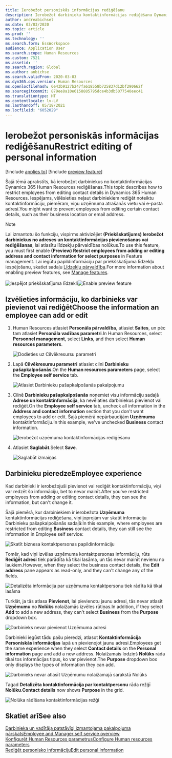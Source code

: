 ```yaml
---
title: Ierobežot personiskās informācijas rediģēšanu
description: Ierobežot darbinieku kontaktinformācijas rediģēšanu Dynamics 365 Human Resources.
author: andreabichsel
ms.date: 03/03/2020
ms.topic: article
ms.prod: ''
ms.technology: ''
ms.search.form: EssWorkspace
audience: Application User
ms.search.scope: Human Resources
ms.custom: 7521
ms.assetid: ''
ms.search.region: Global
ms.author: anbichse
ms.search.validFrom: 2020-03-03
ms.dyn365.ops.version: Human Resources
ms.openlocfilehash: 6e43b9127b247fa618558b725837d12bf290662f
ms.sourcegitcommit: 879ee8a10e6158885795dce4b3db5077540eec41
ms.translationtype: HT
ms.contentlocale: lv-LV
ms.lasthandoff: 05/18/2021
ms.locfileid: "6052029"
---
```

# <a name="restrict-editing-of-personal-information"></a><span data-ttu-id="8d46c-103">Ierobežot personiskās informācijas rediģēšanu</span><span class="sxs-lookup"><span data-stu-id="8d46c-103">Restrict editing of personal information</span></span>

[!include [applies to](../includes/applies-to-hr.md)]
[!include [preview feature](./includes/preview-feature.md)]

<span data-ttu-id="8d46c-104">Šajā tēmā aprakstīts, kā ierobežot darbiniekus no kontaktinformācijas Dynamics 365 Human Resources rediģēšanas.</span><span class="sxs-lookup"><span data-stu-id="8d46c-104">This topic describes how to restrict employees from editing contact details in Dynamics 365 Human Resources.</span></span> <span data-ttu-id="8d46c-105">Iespējams, vēlēsieties neļaut darbiniekiem rediģēt noteiktu kontaktinformāciju, piemēram, viņu uzņēmuma atrašanās vietu vai e-pasta adresi.</span><span class="sxs-lookup"><span data-stu-id="8d46c-105">You might want to prevent employees from editing certain contact details, such as their business location or email address.</span></span>

> [!NOTE]
> <span data-ttu-id="8d46c-106">Lai izmantotu šo funkciju, vispirms aktivizējiet **(Priekšskatījums) Ierobežot darbiniekus no adreses un kontaktinformācijas pievienošanas vai rediģēšanas**, lai atlasītu līdzekļu pārvaldības nolūkus.</span><span class="sxs-lookup"><span data-stu-id="8d46c-106">To use this feature, you must first enable **(Preview) Restrict employees from adding or editing address and contact information for select purposes** in Feature management.</span></span> <span data-ttu-id="8d46c-107">Lai iegūtu papildinformāciju par priekšskatījuma līdzekļu iespējošanu, skatiet sadaļu [Līdzekļu pārvaldība](hr-admin-manage-features.md).</span><span class="sxs-lookup"><span data-stu-id="8d46c-107">For more information about enabling preview features, see [Manage features](hr-admin-manage-features.md).</span></span><br><br><span data-ttu-id="8d46c-108">![Iespējot priekšskatījuma līdzekli](./media/hr-employee-self-service-restrict-enable.png)</span><span class="sxs-lookup"><span data-stu-id="8d46c-108">![Enable preview feature](./media/hr-employee-self-service-restrict-enable.png)</span></span>

## <a name="choose-the-information-an-employee-can-add-or-edit"></a><span data-ttu-id="8d46c-109">Izvēlieties informāciju, ko darbinieks var pievienot vai rediģēt</span><span class="sxs-lookup"><span data-stu-id="8d46c-109">Choose the information an employee can add or edit</span></span>

1. <span data-ttu-id="8d46c-110">Human Resources atlasiet **Personāla pārvaldība**, atlasiet **Saites**, un pēc tam atlasiet **Personāla vadības parametri**.</span><span class="sxs-lookup"><span data-stu-id="8d46c-110">In Human Resources, select **Personnel management**, select **Links**, and then select **Human resources parameters**.</span></span>

   ![Dodieties uz Cilvēkresursu parametri](./media/hr-employee-self-service-human-resources-parameters.png)

2. <span data-ttu-id="8d46c-112">Lapā **Cilvēkresursu parametri** atlasiet cilni **Darbinieku pašapkalpošanās**.</span><span class="sxs-lookup"><span data-stu-id="8d46c-112">On the **Human resources parameters** page, select the **Employee self service** tab.</span></span>

   ![Atlasiet Darbinieku pašapkalpošanās pakalpojumu](./media/hr-employee-self-service-tab.png)

3. <span data-ttu-id="8d46c-114">Cilnē **Darbinieku pašapkalpošanās** noņemiet visu informāciju sadaļā **Adrese un kontaktinformācija**, ka nevēlaties darbiniekus pievienot vai rediģēt.</span><span class="sxs-lookup"><span data-stu-id="8d46c-114">On the **Employee self service** tab, uncheck all information in the **Address and contact information** section that you don't want employees to add or edit.</span></span> <span data-ttu-id="8d46c-115">Šajā piemērā nepārbaudījām **Uzņēmuma** kontaktinformāciju.</span><span class="sxs-lookup"><span data-stu-id="8d46c-115">In this example, we've unchecked **Business** contact information.</span></span>

   ![Ierobežot uzņēmuma kontaktinformācijas rediģēšanu](./media/hr-employee-self-service-restrict-business.png)

4. <span data-ttu-id="8d46c-117">Atlasiet **Saglabāt**.</span><span class="sxs-lookup"><span data-stu-id="8d46c-117">Select **Save**.</span></span>

   ![Saglabāt izmaiņas](./media/hr-employee-self-service-restrict-save.png)

## <a name="employee-experience"></a><span data-ttu-id="8d46c-119">Darbinieku pieredze</span><span class="sxs-lookup"><span data-stu-id="8d46c-119">Employee experience</span></span>

<span data-ttu-id="8d46c-120">Kad darbinieki ir ierobežojuši pievienot vai rediģēt kontaktinformāciju, viņi var redzēt šo informāciju, bet to nevar mainīt.</span><span class="sxs-lookup"><span data-stu-id="8d46c-120">After you've restricted employees from adding or editing contact details, they can see the information, but can't change it.</span></span>

<span data-ttu-id="8d46c-121">Šajā piemērā, kur darbiniekiem ir ierobežota **Uzņēmuma** kontaktinformācijas rediģēšana, viņi joprojām var skatīt informāciju Darbinieku pašapkalpošanās sadaļā:</span><span class="sxs-lookup"><span data-stu-id="8d46c-121">In this example, where employees are restricted from editing **Business** contact details, they can still see the information in Employee self service:</span></span>

![Skatīt biznesa kontaktpersonas papildinformāciju](./media/hr-employee-self-service-restrict-view.png)

<span data-ttu-id="8d46c-123">Tomēr, kad viņi izvēlas uzņēmuma kontaktpersonas informāciju, rūts **Rediģēt adresi** tiek parādīta kā tikai lasāma, un tās nevar mainīt nevienu no laukiem.</span><span class="sxs-lookup"><span data-stu-id="8d46c-123">However, when they select the business contact details, the **Edit address** pane appears as read-only, and they can't change any of the fields.</span></span>

![Detalizēta informācija par uzņēmuma kontaktpersonu tiek rādīta kā tikai lasāma](./media/hr-employee-self-service-restrict-read-only.png)

<span data-ttu-id="8d46c-125">Turklāt, ja tās atlasa **Pievienot**, lai pievienotu jaunu adresi, tās nevar atlasīt **Uzņēmumu** no **Nolūks** nolaižamās izvēles rūtiņas.</span><span class="sxs-lookup"><span data-stu-id="8d46c-125">In addition, if they select **Add** to add a new address, they can't select **Business** from the **Purpose** dropdown box.</span></span>

![Darbinieks nevar pievienot Uzņēmuma adresi](./media/hr-employee-self-service-restrict-add.png)

<span data-ttu-id="8d46c-127">Darbinieki iegūst tādu pašu pieredzi, atlasot **Kontaktinformācija** **Personiskās informācijas** lapā un pievienojot jaunu adresi.</span><span class="sxs-lookup"><span data-stu-id="8d46c-127">Employees get the same experience when they select **Contact details** on the **Personal information** page and add a new address.</span></span> <span data-ttu-id="8d46c-128">Nolaižamais lodziņš **Nolūks** rāda tikai tos informācijas tipus, ko var pievienot.</span><span class="sxs-lookup"><span data-stu-id="8d46c-128">The **Purpose** dropdown box only displays the types of information they can add.</span></span> 

![Darbinieks nevar atlasīt Uzņēmumu nolaižamajā sarakstā Nolūks](./media/hr-employee-self-service-restrict-purpose.png)

<span data-ttu-id="8d46c-130">Tagad **Detalizēta kontaktinformācija par kontaktpersonu** rāda režģī **Nolūku**.</span><span class="sxs-lookup"><span data-stu-id="8d46c-130">**Contact details** now shows **Purpose** in the grid.</span></span>

![Nolūka rādīšana kontaktinformācijas režģī](./media/hr-employee-self-service-restrict-purpose-grid.png)

## <a name="see-also"></a><span data-ttu-id="8d46c-132">Skatiet arī</span><span class="sxs-lookup"><span data-stu-id="8d46c-132">See also</span></span>

[<span data-ttu-id="8d46c-133">Darbinieka un vadītāja patstāvīgi izmantojama pakalpojuma pārskats</span><span class="sxs-lookup"><span data-stu-id="8d46c-133">Employee and Manager self service overview</span></span>](hr-employee-manager-self-service-overview.md)<br>
[<span data-ttu-id="8d46c-134">Konfigurēt Human Resources parametrus</span><span class="sxs-lookup"><span data-stu-id="8d46c-134">Configure Human resources parameters</span></span>](hr-setup-parameters.md)<br>
[<span data-ttu-id="8d46c-135">Rediģēt personisko informāciju</span><span class="sxs-lookup"><span data-stu-id="8d46c-135">Edit personal information</span></span>](hr-employee-manager-self-service-edit-personal-information.md)